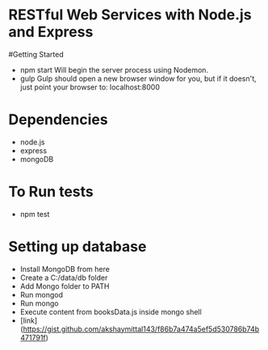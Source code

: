 # RESTful Web Services with Node.js and Express

#Getting Started
* npm start Will begin the server process using Nodemon.
* gulp
Gulp should open a new browser window for you, but if it doesn't, just point your browser to:
localhost:8000

# Dependencies
* node.js
* express
* mongoDB

# To Run tests
* npm test

# Setting up database

* Install MongoDB from here
* Create a C:/data/db folder
* Add Mongo folder to PATH
* Run mongod
* Run mongo
* Execute content from booksData.js inside mongo shell
* [link] (https://gist.github.com/akshaymittal143/f86b7a474a5ef5d530786b74b471791f)
